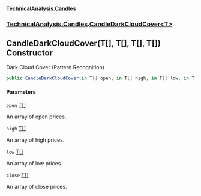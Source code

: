 #### [TechnicalAnalysis\.Candles](Atypical.TechnicalAnalysis.Candles.md 'Atypical\.TechnicalAnalysis\.Candles')
### [TechnicalAnalysis\.Candles](Atypical.TechnicalAnalysis.Candles.md#TechnicalAnalysis.Candles 'TechnicalAnalysis\.Candles').[CandleDarkCloudCover&lt;T&gt;](CandleDarkCloudCover_T_.md 'TechnicalAnalysis\.Candles\.CandleDarkCloudCover\<T\>')

## CandleDarkCloudCover\(T\[\], T\[\], T\[\], T\[\]\) Constructor

Dark Cloud Cover \(Pattern Recognition\)

```csharp
public CandleDarkCloudCover(in T[] open, in T[] high, in T[] low, in T[] close);
```
#### Parameters

<a name='TechnicalAnalysis.Candles.CandleDarkCloudCover_T_.CandleDarkCloudCover(T[],T[],T[],T[]).open'></a>

`open` [T](CandleDarkCloudCover_T_.md#TechnicalAnalysis.Candles.CandleDarkCloudCover_T_.T 'TechnicalAnalysis\.Candles\.CandleDarkCloudCover\<T\>\.T')[\[\]](https://docs.microsoft.com/en-us/dotnet/api/System.Array 'System\.Array')

An array of open prices\.

<a name='TechnicalAnalysis.Candles.CandleDarkCloudCover_T_.CandleDarkCloudCover(T[],T[],T[],T[]).high'></a>

`high` [T](CandleDarkCloudCover_T_.md#TechnicalAnalysis.Candles.CandleDarkCloudCover_T_.T 'TechnicalAnalysis\.Candles\.CandleDarkCloudCover\<T\>\.T')[\[\]](https://docs.microsoft.com/en-us/dotnet/api/System.Array 'System\.Array')

An array of high prices\.

<a name='TechnicalAnalysis.Candles.CandleDarkCloudCover_T_.CandleDarkCloudCover(T[],T[],T[],T[]).low'></a>

`low` [T](CandleDarkCloudCover_T_.md#TechnicalAnalysis.Candles.CandleDarkCloudCover_T_.T 'TechnicalAnalysis\.Candles\.CandleDarkCloudCover\<T\>\.T')[\[\]](https://docs.microsoft.com/en-us/dotnet/api/System.Array 'System\.Array')

An array of low prices\.

<a name='TechnicalAnalysis.Candles.CandleDarkCloudCover_T_.CandleDarkCloudCover(T[],T[],T[],T[]).close'></a>

`close` [T](CandleDarkCloudCover_T_.md#TechnicalAnalysis.Candles.CandleDarkCloudCover_T_.T 'TechnicalAnalysis\.Candles\.CandleDarkCloudCover\<T\>\.T')[\[\]](https://docs.microsoft.com/en-us/dotnet/api/System.Array 'System\.Array')

An array of close prices\.